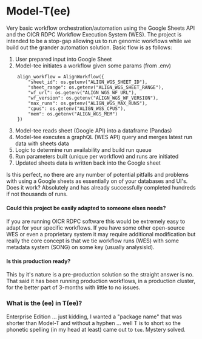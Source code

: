 # Model-T(ee)

Very basic workflow orchestration/automation using the Google Sheets API and the OICR RDPC Workflow Execution System (WES). The project is intended to be a stop-gap allowing us to run genomic workflows while we build out the grander automation solution. Basic flow is as follows:

1. User prepared input into Google Sheet
2. Model-tee initiates a workflow given some params (from .env)
```
    align_workflow = AlignWorkflow({
        "sheet_id": os.getenv("ALIGN_WGS_SHEET_ID"),
        "sheet_range": os.getenv("ALIGN_WGS_SHEET_RANGE"),
        "wf_url": os.getenv("ALIGN_WGS_WF_URL"),
        "wf_version": os.getenv("ALIGN_WGS_WF_VERSION"),
        "max_runs": os.getenv("ALIGN_WGS_MAX_RUNS"),
        "cpus": os.getenv("ALIGN_WGS_CPUS"),
        "mem": os.getenv("ALIGN_WGS_MEM")
    })
```
3. Model-tee reads sheet (Google API) into a dataframe (Pandas)
4. Model-tee executes a graphQL (WES API) query and merges latest run data with sheets data
5. Logic to determine run availability and build run queue
6. Run parameters built (unique per workflow) and runs are initiated
7. Updated sheets data is written back into the Google sheet

Is this perfect, no there are any number of potential pitfalls and problems with using a Google sheets as essentially on of your databases and UI's. Does it work? Absolutely and has already successfully completed hundreds if not thousands of runs.

#### Could this project be easily adapted to someone elses needs?
If you are running OICR RDPC software this would be extremely easy to adapt for your specific workflows. If you have some other open-source WES or even a proprietary system it may require additional modification but really the core concept is that we tie workflow runs (WES) with some metadata system (SONG) on some key (usually analysisId).

#### Is this production ready?
This by it's nature is a pre-production solution so the straight answer is no. That said it has been running production workflows, in a production cluster, for the better part of 3-months with little to no issues.

### What is the (ee) in T(ee)?
Enterprise Edition ... just kidding, I wanted a "package name" that was shorter than Model-T and without a hyphen ... well T is to short so the phonetic spelling (in my head at least) came out to `tee`. Mystery solved.
